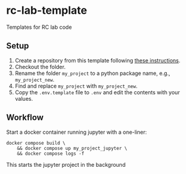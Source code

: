 # rc-lab-template
Templates for RC lab code

## Setup

1. Create a repository from this template following [these instructions](https://docs.github.com/en/repositories/creating-and-managing-repositories/creating-a-repository-from-a-template).
2. Checkout the folder.
3. Rename the folder `my_project` to a python package name, e.g., `my_project_new`.
4. Find and replace `my_project` with `my_project_new`.
5. Copy the `.env.template` file to `.env` and edit the contents with your values.

## Workflow

Start a docker container running jupyter with a one-liner:

```console
docker compose build \
    && docker compose up my_project_jupyter \
    && docker compose logs -f 
```

This starts the jupyter project in the background
